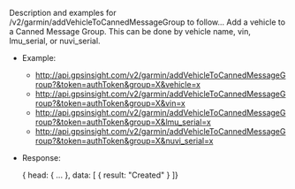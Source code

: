 Description and examples for /v2/garmin/addVehicleToCannedMessageGroup to follow...
Add a vehicle to a Canned Message Group.  This can be done by vehicle name, vin, lmu_serial, or nuvi_serial.
  * Example: 
    * http://api.gpsinsight.com/v2/garmin/addVehicleToCannedMessageGroup?&token=authToken&group=X&vehicle=x
    * http://api.gpsinsight.com/v2/garmin/addVehicleToCannedMessageGroup?&token=authToken&group=X&vin=x
    * http://api.gpsinsight.com/v2/garmin/addVehicleToCannedMessageGroup?&token=authToken&group=X&lmu_serial=x
    * http://api.gpsinsight.com/v2/garmin/addVehicleToCannedMessageGroup?&token=authToken&group=X&nuvi_serial=x
  * Response:

    {
    head: { ... },
    data: [
    {   result: "Created" 
    }
    ]}
